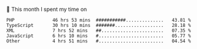 📅 This month I spent my time on

<!--START_SECTION:waka-->

```text
PHP              46 hrs 53 mins  ###########..............   43.81 %
TypeScript       30 hrs 10 mins  #######..................   28.18 %
XML              7 hrs 52 mins   ##.......................   07.35 %
JavaScript       6 hrs 10 mins   #........................   05.77 %
Other            4 hrs 51 mins   #........................   04.54 %
```

<!--END_SECTION:waka-->
